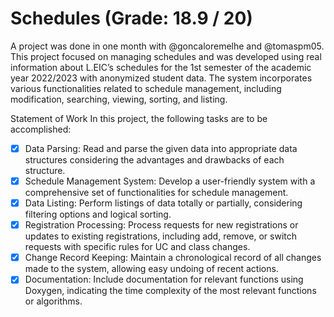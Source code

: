 # Schedules  (Grade: 18.9 / 20)

A project was done in one month with @goncaloremelhe and @tomaspm05.
This project focused on managing schedules and was developed using real information about L.EIC’s schedules for the 1st semester of the academic year 2022/2023 with anonymized student data. The system incorporates various functionalities related to schedule management, including modification, searching, viewing, sorting, and listing.

Statement of Work
In this project, the following tasks are to be accomplished:

- [x] Data Parsing: Read and parse the given data into appropriate data structures considering the advantages and drawbacks of each structure.
- [x] Schedule Management System: Develop a user-friendly system with a comprehensive set of functionalities for schedule management.
- [x] Data Listing: Perform listings of data totally or partially, considering filtering options and logical sorting.
- [x] Registration Processing: Process requests for new registrations or updates to existing registrations, including add, remove, or switch requests with specific rules for UC and class changes.
- [x] Change Record Keeping: Maintain a chronological record of all changes made to the system, allowing easy undoing of recent actions.
- [x] Documentation: Include documentation for relevant functions using Doxygen, indicating the time complexity of the most relevant functions or algorithms.
